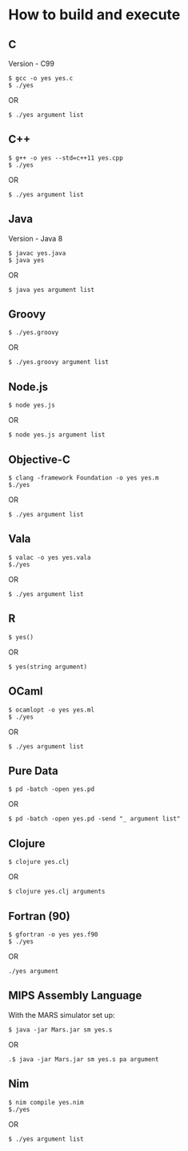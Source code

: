 # How to build and execute

## C

Version - C99

```shell
$ gcc -o yes yes.c
$ ./yes
```

OR

```shell
$ ./yes argument list
```

## C++

```shell
$ g++ -o yes --std=c++11 yes.cpp
$ ./yes
```

OR

```shell
$ ./yes argument list
```

## Java

Version - Java 8

```shell
$ javac yes.java
$ java yes
```

OR

```
$ java yes argument list
```

## Groovy

```shell
$ ./yes.groovy
```

OR

```
$ ./yes.groovy argument list
```

## Node.js

```shell
$ node yes.js
```

OR

```
$ node yes.js argument list
```

## Objective-C

```shell
$ clang -framework Foundation -o yes yes.m
$./yes
```

OR

```shell
$ ./yes argument list
```

## Vala

```shell
$ valac -o yes yes.vala
$./yes
```

OR

```shell
$ ./yes argument list
```

## R

```shell
$ yes()
```

OR

```shell
$ yes(string argument)
```

## OCaml

```shell
$ ocamlopt -o yes yes.ml
$ ./yes
```

OR

```shell
$ ./yes argument list
```

## Pure Data

```shell
$ pd -batch -open yes.pd
```

OR

```shell
$ pd -batch -open yes.pd -send "_ argument list"
```

## Clojure

```shell
$ clojure yes.clj
```

OR

```shell
$ clojure yes.clj arguments
```

## Fortran (90)
```shell
$ gfortran -o yes yes.f90
$ ./yes
```

OR

```shell
./yes argument
```


## MIPS Assembly Language
With the MARS simulator set up:

```shell
$ java -jar Mars.jar sm yes.s
```

OR

```shell
.$ java -jar Mars.jar sm yes.s pa argument
```


## Nim

```shell
$ nim compile yes.nim
$./yes
```

OR

```shell
$ ./yes argument list
```
